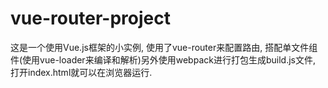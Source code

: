 # vue-router-project
这是一个使用Vue.js框架的小实例, 使用了vue-router来配置路由, 搭配单文件组件(使用vue-loader来编译和解析)另外使用webpack进行打包生成build.js文件, 打开index.html就可以在浏览器运行.
